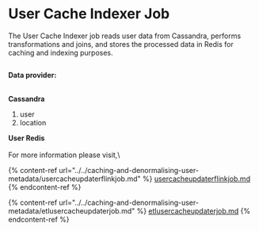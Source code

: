 # User Cache Indexer Job

The User Cache Indexer job reads user data from Cassandra, performs transformations and joins, and stores the processed data in Redis for caching and indexing purposes.&#x20;



<figure><img src="../../../../../.gitbook/assets/user_cache_indexer_job.png" alt=""><figcaption></figcaption></figure>

**Data provider:**

\
**Cassandra**

1. user
2. location

**User Redis**\
\
For more information please visit,\


{% content-ref url="../../caching-and-denormalising-user-metadata/usercacheupdaterflinkjob.md" %}
[usercacheupdaterflinkjob.md](../../caching-and-denormalising-user-metadata/usercacheupdaterflinkjob.md)
{% endcontent-ref %}

{% content-ref url="../../caching-and-denormalising-user-metadata/etlusercacheupdaterjob.md" %}
[etlusercacheupdaterjob.md](../../caching-and-denormalising-user-metadata/etlusercacheupdaterjob.md)
{% endcontent-ref %}
